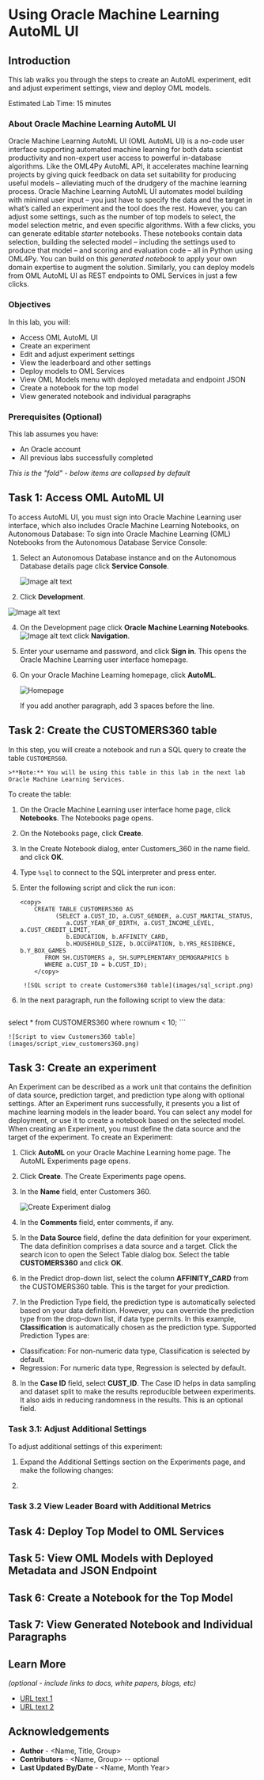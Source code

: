 # Using Oracle Machine Learning AutoML UI

## Introduction

This lab walks you through the steps to create an AutoML experiment, edit and adjust experiment settings, view and deploy OML models.

Estimated Lab Time: 15 minutes

### About Oracle Machine Learning AutoML UI
Oracle Machine Learning AutoML UI (OML AutoML UI) is a no-code user interface supporting automated machine learning for both data scientist productivity and non-expert user access to powerful in-database algorithms. Like the OML4Py AutoML API, it accelerates machine learning projects by giving quick feedback on data set suitability for producing useful models – alleviating much of the drudgery of the machine learning process.
Oracle Machine Learning AutoML UI automates model building with minimal user input – you just have to specify the data and the target in what’s called an experiment and the tool does the rest. However, you can adjust some settings, such as the number of top models to select, the model selection metric, and even specific algorithms.
With a few clicks, you can generate editable _starter_ notebooks. These notebooks contain data selection, building the selected model – including the settings used to produce that model – and scoring and evaluation code – all in Python using OML4Py. You can build on this _generated notebook_ to apply your own domain expertise to augment the solution. Similarly, you can deploy models from OML AutoML UI as REST endpoints to OML Services in just a few clicks.

### Objectives


In this lab, you will:
* Access OML AutoML UI
* Create an experiment
* Edit and adjust experiment settings
* View the leaderboard and other settings
* Deploy models to OML Services
* View OML Models menu with deployed metadata and endpoint JSON
* Create a notebook for the top model
* View generated notebook and individual paragraphs


### Prerequisites (Optional)

This lab assumes you have:
* An Oracle account
* All previous labs successfully completed


*This is the "fold" - below items are collapsed by default*

## Task 1: Access OML AutoML UI

To access AutoML UI, you must sign into Oracle Machine Learning user interface, which also includes Oracle Machine Learning Notebooks, on Autonomous Database:
To sign into Oracle Machine Learning (OML) Notebooks from the Autonomous Database Service Console:

1. Select an Autonomous Database instance and on the Autonomous Database details page click **Service Console**.

	![Image alt text](images/sample1.png)

2. Click **Development**.

  ![Image alt text](images/sample1.png)

4. On the Development page click **Oracle Machine Learning Notebooks**. ![Image alt text](images/sample2.png) click **Navigation**.

5. Enter your username and password, and click **Sign in**. This opens the Oracle Machine Learning user interface homepage.

6. On your Oracle Machine Learning homepage, click **AutoML**.

	![Homepage](images/homepage_automl.png)

   If you add another paragraph, add 3 spaces before the line.

## Task 2: Create the CUSTOMERS360 table

In this step, you will create a notebook and run a SQL query to create the table ``CUSTOMERS60``.

	>**Note:** You will be using this table in this lab in the next lab Oracle Machine Learning Services.

To create the table:

1. On the Oracle Machine Learning user interface home page, click **Notebooks**. The Notebooks page opens.

2. On the Notebooks page, click **Create**.

3. In the Create Notebook dialog, enter Customers_360 in the name field. and click **OK**.

4. Type ``%sql`` to connect to the SQL interpreter and press enter.

5. Enter the following script and click the run icon:

    ```
    <copy>
		CREATE TABLE CUSTOMERS360 AS
              (SELECT a.CUST_ID, a.CUST_GENDER, a.CUST_MARITAL_STATUS,
                 a.CUST_YEAR_OF_BIRTH, a.CUST_INCOME_LEVEL, a.CUST_CREDIT_LIMIT,
                 b.EDUCATION, b.AFFINITY_CARD,
                 b.HOUSEHOLD_SIZE, b.OCCUPATION, b.YRS_RESIDENCE, b.Y_BOX_GAMES
           FROM SH.CUSTOMERS a, SH.SUPPLEMENTARY_DEMOGRAPHICS b
           WHERE a.CUST_ID = b.CUST_ID);
		</copy>
    ```
		![SQL script to create Customers360 table](images/sql_script.png)

6. In the next paragraph, run the following script to view the data:

	```
  <copy>
	select * from CUSTOMERS360
		where rownum < 10;
	 </copy>
  ```

	![Script to view Customers360 table](images/script_view_customers360.png)

## Task 3: Create an experiment
An Experiment can be described as a work unit that contains the definition of data source, prediction target, and prediction type along with optional settings. After an Experiment runs successfully, it presents you a list of machine learning models in the leader board. You can select any model for deployment, or use it to create a notebook based on the selected model.
When creating an Experiment, you must define the data source and the target of the experiment. To create an Experiment:

1. Click **AutoML** on your Oracle Machine Learning home page. The AutoML Experiments page opens.

2. Click **Create**. The Create Experiments page opens.

3. In the **Name** field, enter Customers 360.

	![Create Experiment dialog](images/create_experiment.png)

4. In the **Comments** field, enter comments, if any.

5. In the **Data Source** field, define the data definition for your experiment. The data definition comprises a data source and a target. Click the search icon to open the Select Table dialog box. Select the table **CUSTOMERS360** and click **OK**.

6. In the Predict drop-down list, select the column **AFFINITY_CARD** from the CUSTOMERS360 table. This is the target for your prediction.

7. In the Prediction Type field, the prediction type is automatically selected based on your data definition. However, you can override the prediction type from the drop-down list, if data type permits. In this example, **Classification** is automatically chosen as the prediction type.
Supported Prediction Types are:

* Classification: For non-numeric data type, Classification is selected by default.
* Regression: For numeric data type, Regression is selected by default.

8. In the **Case ID** field, select **CUST_ID**. The Case ID helps in data sampling and dataset split to make the results reproducible between experiments. It also aids in reducing randomness in the results. This is an optional field.  


### Task 3.1: Adjust Additional Settings
To adjust additional settings of this experiment:

1. Expand the Additional Settings section on the Experiments page, and make the following changes:

2. 



### Task 3.2 View Leader Board with Additional Metrics




## Task 4: Deploy Top Model to OML Services



## Task 5: View OML Models with Deployed Metadata and JSON Endpoint



## Task 6: Create a Notebook for the Top Model



## Task 7: View Generated Notebook and Individual Paragraphs













## Learn More

*(optional - include links to docs, white papers, blogs, etc)*

* [URL text 1](http://docs.oracle.com)
* [URL text 2](http://docs.oracle.com)

## Acknowledgements
* **Author** - <Name, Title, Group>
* **Contributors** -  <Name, Group> -- optional
* **Last Updated By/Date** - <Name, Month Year>
